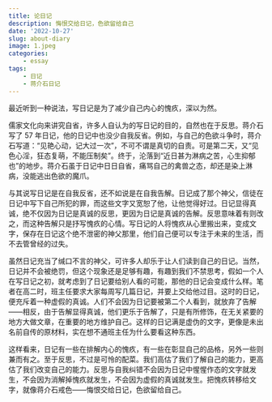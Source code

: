 ```yaml
---
title: 论日记
description: 悔恨交给日记，色欲留给自己
date: '2022-10-27'
slug: about-diary
image: 1.jpeg
categories:
    - essay
tags:
    - 日记
    - 蒋介石日记
---
```


最近听到一种说法，写日记是为了减少自己内心的愧疚，深以为然。

儒家文化向来讲究自省，许多人自认为的写日记的目的，自然也在于反思。蒋介石写了 57 年日记，他的日记中也没少自我反省。例如，与自己的色欲斗争时，蒋介石写道：“见艳心动，记大过一次”，不可不谓是真切的自责。可是第二天，又“见色心淫，狂态复萌，不能压制矣”。终于，沦落到“近日甚为淋病之苦，心生抑郁也”的地步。蒋介石虽于日记中日日自省，痛骂自己的禽兽之态，却还是染上淋病，没能逃出色欲的魔爪。

与其说写日记是在自我反省，还不如说是在自我告解。日记成了那个神父，信徒在日记中写下自己所犯的罪，而这些文字又宽恕了他，让他觉得好过。日记显得真诚，绝不仅因为日记是真诚的反思，更因为日记是真诚的告解。反思意味着有则改之，而这种告解只是抒写愧疚的心情。写日记的人将愧疚从心里搬出来，变成文字，保存在日记这个绝不泄密的神父那里，他们自己便可以专注于未来的生活，而不去管曾经的过失。

虽然日记充当了缄口不言的神父，可许多人却乐于让人们读到自己的日记。当然，日记并不会被绝罚，但这个现象还是足够有趣，有趣到我们不禁思考，假如一个人在写日记之初，就考虑到了日记要给别人看的可能，那他的日记会变成什么样。笔者在高二时，班主任要求大家每周写几篇日记，并要上交给他过目。这时的日记，便充斥着一种虚假的真诚。人们不会因为日记要被第二个人看到，就放弃了告解——相反，由于告解显得真诚，他们更乐于告解了，只是有所修饰，在无关紧要的地方大做文章，在重要的地方维护自己。这样的日记满是虚伪的文字，更像是未出名前自传的原材料，实在想不通班主任为什么要看这种东西。

这样看来，日记有一些在排解内心的愧疚，有一些在彰显自己的品格，另外一些则兼而有之。至于反思，不过是可怜的配菜。我们高估了我们了解自己的能力，更高估了我们改变自己的能力。反思与自我纠错不会因为日记中惺惺作态的文字就发生，不会因为消解掉愧疚就发生，不会因为虚假的真诚就发生。把愧疚转移给文字，就像蒋介石戒色——悔恨交给日记，色欲留给自己。
